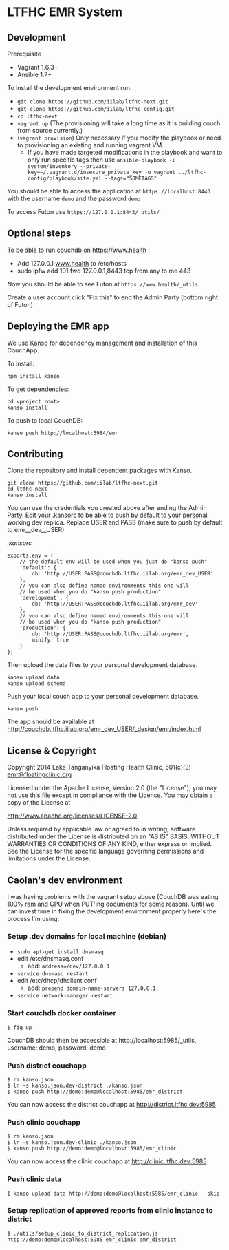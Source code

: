 # LTFHC EMR System


## Development

Prerequisite
  * Vagrant 1.6.3+
  * Ansible 1.7+

To install the development environment run.

  * ```git clone https://github.com/iilab/ltfhc-next.git```
  * ```git clone https://github.com/iilab/ltfhc-config.git```
  * ```cd ltfhc-next```
  * ```vagrant up``` (The provisioning will take a long time as it is building couch from source currently.)
  * (```vagrant provision```) Only necessary if you modify the playbook or need to provisioning an existing and running vagrant VM.
    * If you have made targeted modifications in the playbook and want to only run specific tags then use ```ansible-playbook -i system/inventory --private-key=~/.vagrant.d/insecure_private_key -u vagrant ../ltfhc-config/playbook/site.yml --tags="SOMETAGS"```

You should be able to access the application at ```https://localhost:8443``` with the username ```demo``` and the password ```demo```

To access Futon use ```https://127.0.0.1:8443/_utils/```

## Optional steps

To be able to run couchdb on https://www.health :
 - Add 127.0.0.1 www.health to /etc/hosts
 - sudo ipfw add 101 fwd 127.0.0.1,8443 tcp from any to me 443

Now you should be able to see Futon at ```https://www.health/_utils```

Create a user account click "Fix this" to end the Admin Party (bottom right of Futon)

## Deploying the EMR app

We use [Kanso](http://kan.so) for dependency management and installation of this CouchApp.

To install:

```
npm install kanso
```

To get dependencies:

```
cd <project root>
kanso install
```

To push to local CouchDB:

```
kanso push http://localhost:5984/emr
```

## Contributing

Clone the repository and install dependent packages with Kanso.

```
git clone https://github.com/iilab/ltfhc-next.git
cd ltfhc-next
kanso install
```

You can use the credentials you created above after ending the Admin Party. Edit your .kansorc to be able to push by default to your personal working dev replica. Replace USER and PASS (make sure to push by default to emr__dev__USER)

*.kansorc*

```
exports.env = {
    // the default env will be used when you just do "kanso push"
    'default': {
        db: 'http://USER:PASS@couchdb.ltfhc.iilab.org/emr_dev_USER' 
    },
    // you can also define named environments this one will 
    // be used when you do "kanso push production"
    'development': {
        db: 'http://USER:PASS@couchdb.ltfhc.iilab.org/emr_dev'
    },
    // you can also define named environments this one will 
    // be used when you do "kanso push production"
    'production': {
        db: 'http://USER:PASS@couchdb.ltfhc.iilab.org/emr',
        minify: true
	}
};
```

Then upload the data files to your personal development database.

```
kanso upload data
kanso upload schema
```

Push your local couch app to your personal development database.

```
kanso push
```

The app should be available at http://couchdb.ltfhc.iilab.org/emr_dev_USER/_design/emr/index.html

## License & Copyright

Copyright 2014 Lake Tanganyika Floating Health Clinic, 501(c)(3)  <emr@floatingclinic.org>

Licensed under the Apache License, Version 2.0 (the "License");
you may not use this file except in compliance with the License.
You may obtain a copy of the License at

   http://www.apache.org/licenses/LICENSE-2.0

Unless required by applicable law or agreed to in writing, software
distributed under the License is distributed on an "AS IS" BASIS,
WITHOUT WARRANTIES OR CONDITIONS OF ANY KIND, either express or implied.
See the License for the specific language governing permissions and
limitations under the License.



## Caolan's dev environment

I was having problems with the vagrant setup above (CouchDB was eating 100%
ram and CPU when PUT'ing documents for some reason). Until we can invest time
in fixing the development environment properly here's the process I'm using:

### Setup .dev domains for local machine (debian)

- `sudo apt-get install dnsmasq`
- edit /etc/dnsmasq.conf
    - add: `address=/dev/127.0.0.1`
- `service dnsmasq restart`
- edit /etc/dhcp/dhclient.conf
    - add: `prepend domain-name-servers 127.0.0.1;`
- `service network-manager restart`

### Start couchdb docker container

    $ fig up

CouchDB should then be accessible at http://localhost:5985/_utils,
username: demo, password: demo

### Push district couchapp

    $ rm kanso.json
    $ ln -s kanso.json.dev-district ./kanso.json
    $ kanso push http://demo:demo@localhost:5985/emr_district

You can now access the district couchapp at http://district.ltfhc.dev:5985

### Push clinic couchapp

    $ rm kanso.json
    $ ln -s kanso.json.dev-clinic ./kanso.json
    $ kanso push http://demo:demo@localhost:5985/emr_clinic

You can now access the clinic couchapp at http://clinic.ltfhc.dev:5985

### Push clinic data

    $ kanso upload data http://demo:demo@localhost:5985/emr_clinic --skip

### Setup replication of approved reports from clinic instance to district

    $ ./utils/setup_clinic_to_district_replication.js http://demo:demo@localhost:5985 emr_clinic emr_district

